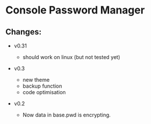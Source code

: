 Console Password Manager
========================

Сhanges:
--------

 - v0.31

    - should work on linux (but not tested yet)


 - v0.3

    - new theme
    - backup function
    - code optimisation


 - v0.2

    - Now data in base.pwd is encrypting.
